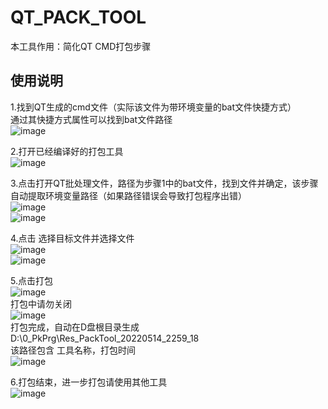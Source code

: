 # QT_PACK_TOOL
本工具作用：简化QT CMD打包步骤  
  
## 使用说明  
1.找到QT生成的cmd文件（实际该文件为带环境变量的bat文件快捷方式）  
通过其快捷方式属性可以找到bat文件路径  
![image](https://user-images.githubusercontent.com/5274836/168430796-6b5e024d-4be5-4439-923c-a496dad8d075.png)  
  
2.打开已经编译好的打包工具  
![image](https://user-images.githubusercontent.com/5274836/168430841-a1e68b58-0123-4399-b8ee-70d06dd2df94.png)  
  
3.点击打开QT批处理文件，路径为步骤1中的bat文件，找到文件并确定，该步骤自动提取环境变量路径（如果路径错误会导致打包程序出错）  
![image](https://user-images.githubusercontent.com/5274836/168431385-e771bbe6-fd63-429d-970a-fc7e9a88d570.png)  
![image](https://user-images.githubusercontent.com/5274836/168434060-91633880-dcc3-4b1f-8ddc-5a5d10a77444.png)  
  
4.点击 选择目标文件并选择文件  
![image](https://user-images.githubusercontent.com/5274836/168431578-f48e48c3-721d-40ea-af9e-a8035bd156d3.png)  
![image](https://user-images.githubusercontent.com/5274836/168431726-40d153ad-6d4b-4ce0-bcce-30e1c1768acd.png)  
  
5.点击打包  
![image](https://user-images.githubusercontent.com/5274836/168431862-b7239208-bf3b-4b36-9dea-dd6769bb417c.png)  
打包中请勿关闭  
![image](https://user-images.githubusercontent.com/5274836/168431907-0d2797a0-14bc-4fab-b07c-853212ddb17a.png)  
打包完成，自动在D盘根目录生成D:\0_PkPrg\Res_PackTool_20220514_2259_18  
该路径包含 工具名称，打包时间   
![image](https://user-images.githubusercontent.com/5274836/168431974-aad3abfc-206c-44ab-bb0e-d87581d6a562.png)  
  
6.打包结束，进一步打包请使用其他工具  
![image](https://user-images.githubusercontent.com/5274836/168432263-6b05a5cb-2ec9-466b-bc3d-aeeae96c87f8.png)  

